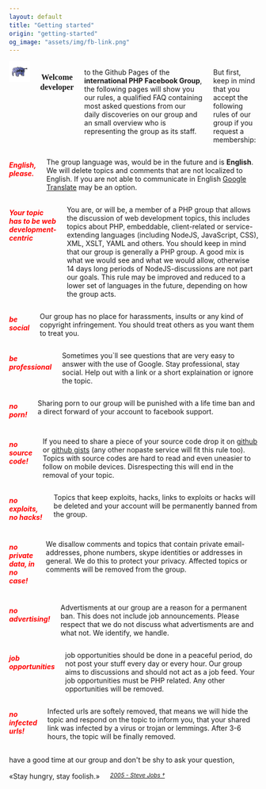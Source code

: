 ```yaml
---
layout: default
title: "Getting started"
origin: "getting-started"
og_image: "assets/img/fb-link.png"
---
```

<div class="row">
    <div class="large-12 columns" style="margin-top:8px">
        <div style="text-align:center"><img src="assets/img/elephpant.jpg" alt="an elephant, trust me."></div>
        <h3 style="font-family:Audiowide;text-align:center">Welcome developer</h3>
        <p>to the Github Pages of the <strong>international PHP Facebook Group</strong>,
        the following pages will show you our rules, a qualified FAQ containing
        most asked questions from our daily discoveries on our group and an small
        overview who is representing the group as its staff.</p>
        <p>But first, keep in mind that you accept the following rules of our group if you request a membership:</p>
    </div>
</div>

<div class="row">
    <div class="large-12 columns">
        <h5 style="color:red"><i class="fa fa-circle-thin"></i> English, please.</h5>
        <p>
            The group language was, would be in the future and is <strong>English</strong>. We will delete topics and comments that are not localized to English. If you are not able to communicate in English <a href="http://translate.google.com">Google Translate</a> may be an option.
        </p>
    </div>
</div>

<div class="row">
    <div class="large-12 columns">
        <h5 style="color:red"><i class="fa fa-circle-thin"></i> Your topic has to be web development-centric</h5>
        <p>
            You are, or will be, a member of a PHP group that allows the discussion of web development topics,
            this includes topics about PHP, embeddable, client-related or service-extending languages (including NodeJS, JavaScript, CSS), XML, XSLT, YAML and others. You should keep in mind that our group is generally a PHP group. A good mix is what we would see and what we would allow, otherwise 14 days long periods of NodeJS-discussions are not part our goals. This rule may be improved and reduced to a lower set of languages in the future, depending on how the group acts.
        </p>
    </div>
</div>

<div class="row">
    <div class="large-4 columns">
        <h5 style="color:red"><i class="fa fa-circle-thin"></i> be social</h5>
        <p>
            Our group has no place for harassments, insults or any kind of copyright infringement. You should treat others as you want them to treat you.
        </p>
    </div>
    <div class="large-4 columns">
        <h5 style="color:red"><i class="fa fa-circle-thin"></i> be professional</strong></h5>
        <p>
            Sometimes you`ll see questions that are very easy to answer with the use of Google.
            Stay professional, stay social. Help out with a link or a short explaination or ignore the topic.
        </p>
    </div>
    <div class="large-4 columns">
        <h5 style="color:red"><i class="fa fa-circle-thin"></i> no porn!</h5>
        <p>
            Sharing porn to our group will be punished with a life time ban and a direct forward of your
            account to facebook support.
        </p>
    </div>
</div>

<div class="row">
    <div class="large-4 columns">
        <h5 style="color:red"><i class="fa fa-circle-thin"></i> no source code!</h5>
        <p>
            If you need to share a piece of your source code drop it on <a href="http://github.com">github</a> or <a href="http://gist.github.com">github gists</a> (any other nopaste service will fit this rule too). Topics with source codes are hard to read and even uneasier to follow on mobile devices. Disrespecting this will end in the removal of your topic.
        </p>
    </div>
    <div class="large-4 columns">
        <h5 style="color:red"><i class="fa fa-circle-thin"></i> no exploits, no hacks!</h5>
        <p>
            Topics that keep exploits, hacks, links to exploits or hacks will be deleted and your account will be permanently banned from the group.
        </p>
    </div>
    <div class="large-4 columns">
        <h5 style="color:red"><i class="fa fa-circle-thin"></i> no private data, in no case!</h5>
        <p>
            We disallow comments and topics that contain private email-addresses, phone numbers, skype identities or addresses in general.
            We do this to protect your privacy. Affected topics or comments will be removed from the group.
        </p>
    </div>
</div>

<div class="row">
    <div class="large-4 columns">
        <h5 style="color:red"><i class="fa fa-circle-thin"></i> no advertising!</h5>
        <p>
            Advertisments at our group are a reason for a permanent ban. This does not include job announcements. Please respect that we do not discuss what advertisments are and what not. We identify, we handle.
        </p>
    </div>
    <div class="large-4 columns">
        <h5 style="color:red"><i class="fa fa-circle-thin"></i> job opportunities</h5>
        <p>
            job opportunities should be done in a peaceful period, do not post your stuff every day or every hour. Our group aims to discussions and should not act as a job feed. Your job opportunities must be PHP related. Any other opportunities will be removed.
        </p>
    </div>
    <div class="large-4 columns">
        <h5 style="color:red"><i class="fa fa-circle-thin"></i> no infected urls!</h5>
        <p>
            Infected urls are softely removed, that means we will hide the topic and respond on the topic to inform you, that your shared link was infected by a virus or trojan or lemmings. After 3-6 hours, the topic will be finally removed.
        </p>
    </div>
</div>
<div class="row">
    <div class="large-12 columns" style="margin-top:16px; margin-bottom:16px; text-align:center;">
            have a good time at our group and don't be shy to ask your question,
    </div>
</div>
<div class="row">
    <div class="large-12 columns" style="margin-top:16px; margin-bottom:20px; text-align:center;">
            &laquo;Stay hungry, stay foolish.&raquo; <small><cite><a href="http://news.stanford.edu/news/2005/june15/jobs-061505.html">2005 - Steve Jobs &dagger;</a></cite></small>
    </div>
</div>
